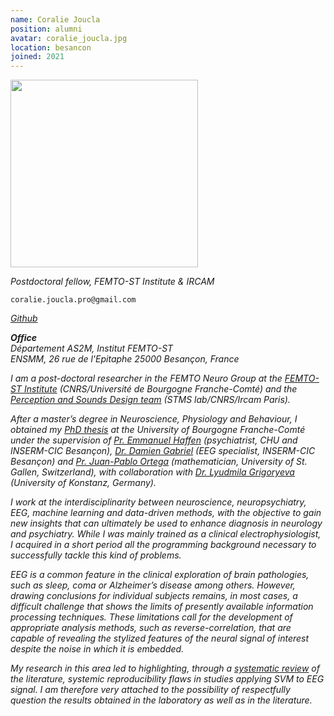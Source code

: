 ```yaml
---
name: Coralie Joucla
position: alumni
avatar: coralie_joucla.jpg
location: besancon
joined: 2021
---
```


<img width="300" src="{{site.baseurl}}/images/people/{{page.avatar}}" data-action="zoom">

_Postdoctoral fellow, FEMTO-ST Institute & IRCAM_<br>

<i class="fa fa-envelope-o"></i> `coralie.joucla.pro@gmail.com` <br>
<!-- <i class="fa fa-bar-chart-o" /> [Google Scholar](https://scholar.google.com/citations?user=jnST06UAAAAJ) <br> -->
<i class="fa fa-github" /> [Github](https://github.com/CoraJou) <br>
<!--<i class="fa fa-twitter" /> [Twitter](https://twitter.com/jjtokyo) <br> -->


**Office**<br>
Département AS2M, Institut FEMTO-ST <br>
ENSMM, 26 rue de l'Epitaphe
25000 Besançon, France

I am a post-doctoral researcher in the FEMTO Neuro Group at the [FEMTO-ST Institute](https://www.femto-st.fr/fr/Departements-de-recherche/AS2M/Presentation) (CNRS/Université de Bourgogne Franche-Comté) and the [Perception and Sounds Design team](https://www.ircam.fr/recherche/equipes-recherche/pds/) (STMS lab/CNRS/Ircam Paris).

After a master’s degree in Neuroscience, Physiology and Behaviour, I obtained my [PhD thesis](http://www.theses.fr/2020UBFCE014) at the University of Bourgogne Franche-Comté under the supervision of [Pr. Emmanuel Haffen](https://www.researchgate.net/profile/Emmanuel-Haffen) (psychiatrist, CHU and INSERM-CIC Besançon), [Dr. Damien Gabriel](http://gabrieldamien.free.fr/) (EEG specialist, INSERM-CIC Besançon) and [Pr. Juan-Pablo Ortega](https://juan-pablo-ortega.com/) (mathematician, University of St. Gallen, Switzerland), with collaboration with [Dr. Lyudmila Grigoryeva](https://scholar.google.fr/citations?user=svYRWEMAAAAJ&hl=fr) (University of Konstanz, Germany).

I work at the interdisciplinarity between neuroscience, neuropsychiatry, EEG, machine learning and data-driven methods, with the objective to gain new insights that can ultimately be used to enhance diagnosis in neurology and psychiatry. While I was mainly trained as a clinical electrophysiologist, I acquired in a short period all the programming background necessary to successfully tackle this kind of problems.

EEG is a common feature in the clinical exploration of brain pathologies, such as sleep, coma or Alzheimer’s disease among others. However, drawing conclusions for individual subjects remains, in most cases, a difficult challenge that shows the limits of presently available information processing techniques. These limitations call for the development of appropriate analysis methods, such as reverse-correlation, that are capable of revealing the stylized features of the neural signal of interest despite the noise in which it is embedded.

My research in this area led to highlighting, through a [systematic review](https://www.biorxiv.org/content/10.1101/2021.12.14.472588v1) of the literature, systemic reproducibility flaws in studies applying SVM to EEG signal. I am therefore very attached to the possibility of respectfully question the results obtained in the laboratory as well as in the literature.

